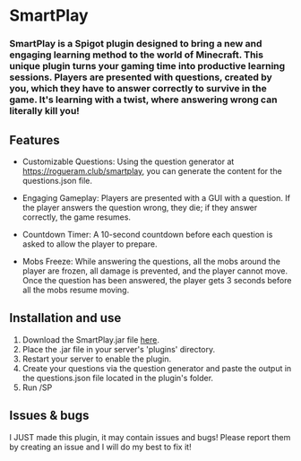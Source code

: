 # SmartPlay

### SmartPlay is a Spigot plugin designed to bring a new and engaging learning method to the world of Minecraft. This unique plugin turns your gaming time into productive learning sessions. Players are presented with questions, created by you, which they have to answer correctly to survive in the game. It's learning with a twist, where answering wrong can literally kill you!

## Features

- Customizable Questions: Using the question generator at https://rogueram.club/smartplay, you can generate the content for the questions.json file.

- Engaging Gameplay: Players are presented with a GUI with a question. If the player answers the question wrong, they die; if they answer correctly, the game resumes.

- Countdown Timer: A 10-second countdown before each question is asked to allow the player to prepare.

- Mobs Freeze: While answering the questions, all the mobs around the player are frozen, all damage is prevented, and the player cannot move. Once the question has been answered, the player gets 3 seconds before all the mobs resume moving.


## Installation and use
1. Download the SmartPlay.jar file [here](https://rogueram.club/smartplay).
2. Place the .jar file in your server's 'plugins' directory.
3. Restart your server to enable the plugin.
4. Create your questions via the question generator and paste the output in the questions.json file located in the plugin's folder.
5. Run /SP


## Issues & bugs
I JUST made this plugin, it may contain issues and bugs! Please report them by creating an issue and I will do my best to fix it!
